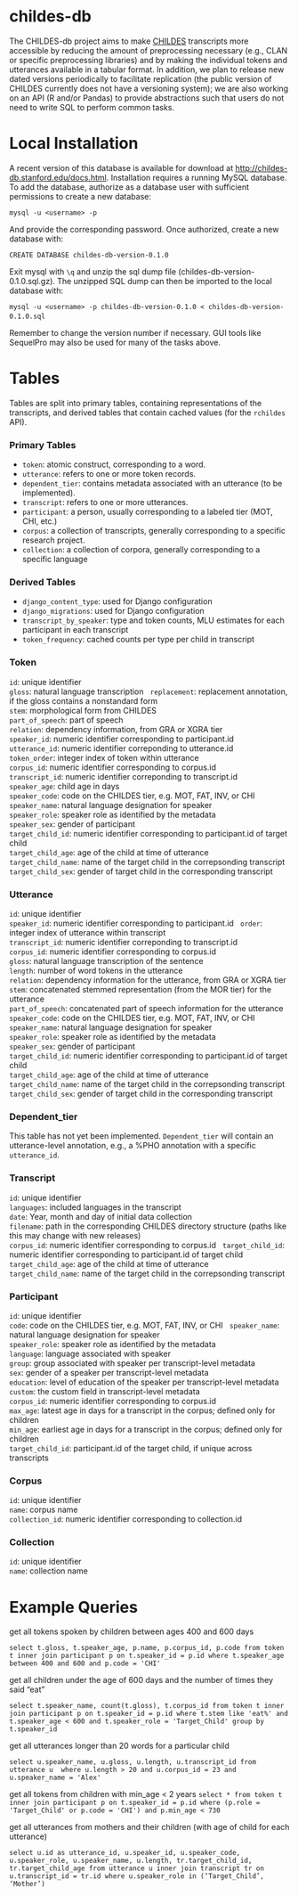 # childes-db

The CHILDES-db project aims to make [CHILDES](http://childes.talkbank.org/) transcripts more accessible by reducing the amount of preprocessing necessary (e.g., CLAN or specific preprocessing libraries) and by making the individual tokens and utterances available in a tabular format. In addition, we plan to release new dated versions periodically to facilitate replication (the public version of CHILDES currently does not have a versioning system); we are also working on an API (R and/or Pandas) to provide abstractions such that users do not need to write SQL to perform common tasks.

# Local Installation

A recent version of this database is available for download at http://childes-db.stanford.edu/docs.html. Installation requires a running MySQL database. To add the database, authorize as a database user with sufficient permissions to create a new database:

`mysql -u <username> -p` 

And provide the corresponding password. Once authorized, create a new database with:

`CREATE DATABASE childes-db-version-0.1.0`  

Exit mysql with `\q` and unzip the sql dump file (childes-db-version-0.1.0.sql.gz). The unzipped SQL dump can then be imported to the local database with:

`mysql -u <username> -p childes-db-version-0.1.0 < childes-db-version-0.1.0.sql`  

Remember to change the version number if necessary. GUI tools like SequelPro may also be used for many of the tasks above.

# Tables
Tables are split into primary tables, containing representations of the transcripts, and derived tables that contain cached values (for the `rchildes` API).  

### Primary Tables
- `token`: atomic construct, corresponding to a word. 
- `utterance`: refers to one or more token records. 
- `dependent_tier`: contains metadata associated with an utterance (to be implemented). 
- `transcript`: refers to one or more utterances. 
- `participant`: a person, usually corresponding to a labeled tier (MOT, CHI, etc.) 
- `corpus`: a collection of transcripts, generally corresponding to a specific research project. 
- `collection`: a collection of corpora, generally corresponding to a specific language

### Derived Tables
- `django_content_type`: used for Django configuration
- `django_migrations`: used for Django configuration
- `transcript_by_speaker`: type and token counts, MLU estimates for each participant in each transcript
- `token_frequency`: cached counts per type per child in transcript

### Token
`id`: unique identifier  
`gloss`: natural language transcription   
`replacement`: replacement annotation, if the gloss contains a nonstandard form  
`stem`: morphological form from CHILDES  
`part_of_speech`: part of speech  
`relation`: dependency information, from GRA or XGRA tier  
`speaker_id`: numeric identifier corresponding to participant.id  
`utterance_id`: numeric identifier correponding to utterance.id  
`token_order`: integer index of token within utterance  
`corpus_id`: numeric identifier corresponding to corpus.id  
`transcript_id`: numeric identifier correponding to transcript.id  
`speaker_age`: child age in days  
`speaker_code`: code on the CHILDES tier, e.g. MOT, FAT, INV, or CHI  
`speaker_name`: natural language designation for speaker  
`speaker_role`: speaker role as identified by the metadata  
`speaker_sex`: gender of participant  
`target_child_id`: numeric identifier corresponding to participant.id of target child  
`target_child_age`: age of the child at time of utterance  
`target_child_name`: name of the target child in the correpsonding transcript  
`target_child_sex`: gender of target child in the corresponding transcript  

### Utterance
`id`: unique identifier  
`speaker_id`: numeric identifier corresponding to participant.id  
`order`:  integer index of utterance within transcript  
`transcript_id`: numeric identifier correponding to transcript.id  
`corpus_id`: numeric identifier corresponding to corpus.id  
`gloss`: natural language transcription of the sentence  
`length`: number of word tokens in the utterance  
`relation`: dependency information for the utterance, from GRA or XGRA tier  
`stem`: concatenated stemmed representation (from the MOR tier) for the utterance  
`part_of_speech`: concatenated part of speech information for the utterance  
`speaker_code`: code on the CHILDES tier, e.g. MOT, FAT, INV, or CHI  
`speaker_name`: natural language designation for speaker  
`speaker_role`: speaker role as identified by the metadata  
`speaker_sex`: gender of participant  
`target_child_id`: numeric identifier corresponding to participant.id of target child  
`target_child_age`: age of the child at time of utterance   
`target_child_name`: name of the target child in the correpsonding transcript  
`target_child_sex`: gender of target child in the corresponding transcript  

### Dependent_tier
This table has not yet been implemented. `Dependent_tier` will contain an utterance-level annotation, e.g., a %PHO annotation with a specific `utterance_id`. 

### Transcript
`id`: unique identifier  
`languages`: included languages in the transcript  
`date`: Year, month and day of initial data collection  
`filename`: path in the corresponding CHILDES directory structure (paths like this may change with new releases)  
`corpus_id`: numeric identifier corresponding to corpus.id  
`target_child_id`: numeric identifier corresponding to participant.id of target child  
`target_child_age`: age of the child at time of utterance  
`target_child_name`: name of the target child in the correpsonding transcript  

### Participant
`id`: unique identifier  
`code`: code on the CHILDES tier, e.g. MOT, FAT, INV, or CHI  
`speaker_name`: natural language designation for speaker  
`speaker_role`: speaker role as identified by the metadata  
`language`: language associated with speaker  
`group`: group associated with speaker per transcript-level metadata  
`sex`: gender of a speaker per transcript-level metadata  
`education`: level of education of the speaker per transcript-level metadata  
`custom`: the custom field in  transcript-level metadata  
`corpus_id`: numeric identifier corresponding to corpus.id  
`max_age`: latest age in days for a transcript in the corpus; defined only for children   
`min_age`: earliest age in days for a transcript in the corpus; defined only for children  
`target_child_id`: participant.id of the target child, if unique across transcripts  

### Corpus
`id`: unique identifier  
`name`: corpus name  
`collection_id`: numeric identifier corresponding to collection.id  

### Collection
`id`: unique identifier  
`name`: collection name  

# Example Queries

get all tokens spoken by children between ages 400 and 600 days

`select t.gloss, t.speaker_age, p.name, p.corpus_id, p.code
from token t inner join participant p on t.speaker_id = p.id
where t.speaker_age between 400 and 600 and p.code = 'CHI'`


get all children under the age of 600 days and the number of times they said “eat” 

`select t.speaker_name, count(t.gloss), t.corpus_id
from token t inner join participant p on t.speaker_id = p.id
where t.stem like 'eat%'
and t.speaker_age < 600
and t.speaker_role = 'Target_Child'
group by t.speaker_id`


get all utterances longer than 20 words for a particular child

`select u.speaker_name, u.gloss, u.length, u.transcript_id
from utterance u 
where u.length > 20
and u.corpus_id = 23
and u.speaker_name = 'Alex'`


get all tokens from children with min_age < 2 years
`select *
from token t inner join participant p on t.speaker_id = p.id
where (p.role = 'Target_Child' or p.code = 'CHI')
and p.min_age < 730`

get all utterances from mothers and their children (with age of child for each utterance)

`select u.id as utterance_id, u.speaker_id, u.speaker_code, u.speaker_role, u.speaker_name, u.length, tr.target_child_id, tr.target_child_age from utterance u inner join transcript tr on u.transcript_id = tr.id
where u.speaker_role in (‘Target_Child’, ‘Mother’)`

